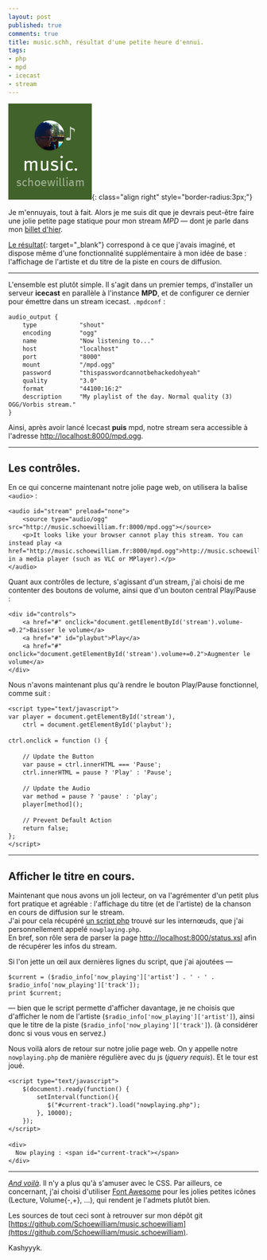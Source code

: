 ```yaml
---
layout: post
published: true
comments: true
title: music.schh, résultat d'une petite heure d'ennui.
tags:
- php
- mpd
- icecast
- stream
---
```


![music.schoewilliam.fr](/images/mpd/music.schoewilliam.png){: class="align right" style="border-radius:3px;"}

Je m'ennuyais, tout à fait. Alors je me suis dit que je devrais peut-être faire une jolie petite page statique pour mon stream *MPD* — dont je parle dans mon [billet d'hier](/2013/08/01/premières-joies-de-l-autohébergement.html).

[Le résultat](http://music.schoewilliam.fr){: target="_blank"} correspond à ce que j'avais imaginé, et dispose même d'une fonctionnalité supplémentaire à mon idée de base : l'affichage de l'artiste et du titre de la piste en cours de diffusion.

---

L'ensemble est plutôt simple. Il s'agit dans un premier temps, d'installer un serveur **icecast** en parallèle à l'instance **MPD**, et de configurer ce dernier pour émettre dans un stream icecast. `.mpdconf` :

	audio_output {
	    type            "shout"
	    encoding        "ogg"
	    name            "Now listening to..."
	    host            "localhost"
	    port            "8000"
	    mount           "/mpd.ogg"
	    password        "thispasswordcannotbehackedohyeah"
	    quality         "3.0"
	    format          "44100:16:2"
	    description     "My playlist of the day. Normal quality (3) OGG/Vorbis stream."
	}

Ainsi, après avoir lancé Icecast **puis** mpd, notre stream sera accessible à l'adresse [http://localhost:8000/mpd.ogg](http://localhost:8000/mpd.ogg).

---

## Les contrôles.

En ce qui concerne maintenant notre jolie page web, on utilisera la balise `<audio>` :

    <audio id="stream" preload="none">
    	<source type="audio/ogg" src="http://music.schoewilliam.fr:8000/mpd.ogg"></source>
    	<p>It looks like your browser cannot play this stream. You can instead play <a href="http://music.schoewilliam.fr:8000/mpd.ogg">http://music.schoewilliam.fr:8000/mpd.ogg</a> in a media player (such as VLC or MPlayer).</p>
    </audio>

Quant aux contrôles de lecture, s'agissant d'un stream, j'ai choisi de me contenter des boutons de volume, ainsi que d'un bouton central Play/Pause :

    <div id="controls">
    	<a href="#" onclick="document.getElementById('stream').volume-=0.2">Baisser le volume</a>
    	<a href="#" id="playbut">Play</a>
    	<a href="#" onclick="document.getElementById('stream').volume+=0.2">Augmenter le volume</a>
    </div>

Nous n'avons maintenant plus qu'à rendre le bouton Play/Pause fonctionnel, comme suit :

	<script type="text/javascript">
	var player = document.getElementById('stream'),
	    ctrl = document.getElementById('playbut');

	ctrl.onclick = function () {

	    // Update the Button
	    var pause = ctrl.innerHTML === 'Pause';
	    ctrl.innerHTML = pause ? 'Play' : 'Pause';

	    // Update the Audio
	    var method = pause ? 'pause' : 'play';
	    player[method]();

	    // Prevent Default Action
	    return false;
	};
	</script>

---

## Afficher le titre en cours.

Maintenant que nous avons un joli lecteur, on va l'agrémenter d'un petit plus fort pratique et agréable : l'affichage du titre (et de l'artiste) de la chanson en cours de diffusion sur le stream.  
J'ai pour cela récupéré [un script php](https://github.com/Schoewilliam/music.schoewilliam/blob/master/nowplaying.php) trouvé sur les internœuds, que j'ai personnellement appelé `nowplaying.php`.  
En bref, son rôle sera de parser la page [http://localhost:8000/status.xsl](http://localhost:8000/status.xsl) afin de récupérer les infos du stream.  

Si l'on jette un œil aux dernières lignes du script, que j'ai ajoutées —

	$current = ($radio_info['now_playing']['artist'] . ' · ' . $radio_info['now_playing']['track']);
	print $current;

— bien que le script permette d'afficher davantage, je ne choisis que d'afficher le nom de l'artiste (`$radio_info['now_playing']['artist']`), ainsi que le titre de la piste (`$radio_info['now_playing']['track']`). (à considérer donc si vous vous en servez.)

Nous voilà alors de retour sur notre jolie page web. On y appelle notre `nowplaying.php` de manière régulière avec du js (*jquery requis*). Et le tour est joué.

	<script type="text/javascript">
		$(document).ready(function() {
		    setInterval(function(){
			   $("#current-track").load("nowplaying.php");
		    }, 10000);
		});
	</script>

	<div>
	  Now playing : <span id="current-track"></span>
	</div>

---

[*And voilà*](http://music.schoewilliam.fr). Il n'y a plus qu'à s'amuser avec le CSS. Par ailleurs, ce concernant, j'ai choisi d'utiliser [Font Awesome](http://fontawesome.io/) pour les jolies petites icônes (Lecture, Volume{-,+}, …), qui rendent je l'admets plutôt bien.

Les sources de tout ceci sont à retrouver sur mon dépôt git [https://github.com/Schoewilliam/music.schoewilliam](https://github.com/Schoewilliam/music.schoewilliam).

Kashyyyk.
